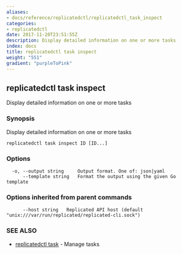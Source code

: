 ```yaml
---
aliases:
- docs/reference/replicatedctl/replicatedctl_task_inspect
categories:
- replicatedctl
date: 2017-11-20T23:51:55Z
description: Display detailed information on one or more tasks
index: docs
title: replicatedctl task inspect
weight: "551"
gradient: "purpleToPink"
---
```


## replicatedctl task inspect

Display detailed information on one or more tasks

### Synopsis


Display detailed information on one or more tasks

```
replicatedctl task inspect ID [ID...]
```

### Options

```
  -o, --output string     Output format. One of: json|yaml
      --template string   Format the output using the given Go template
```

### Options inherited from parent commands

```
      --host string   Replicated API host (default "unix:///var/run/replicated/replicated-cli.sock")
```

### SEE ALSO
* [replicatedctl task](/api/replicatedctl/replicatedctl_task/)	 - Manage tasks

